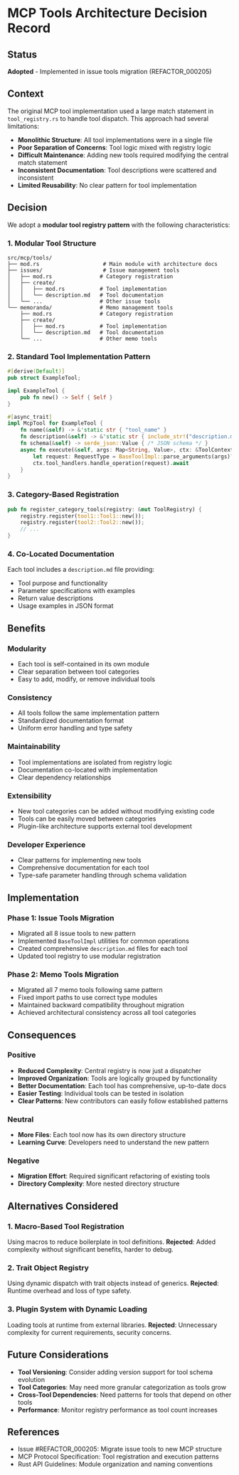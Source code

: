 # MCP Tools Architecture Decision Record

## Status
**Adopted** - Implemented in issue tools migration (REFACTOR_000205)

## Context

The original MCP tool implementation used a large match statement in `tool_registry.rs` to handle tool dispatch. This approach had several limitations:

- **Monolithic Structure**: All tool implementations were in a single file
- **Poor Separation of Concerns**: Tool logic mixed with registry logic
- **Difficult Maintenance**: Adding new tools required modifying the central match statement
- **Inconsistent Documentation**: Tool descriptions were scattered and inconsistent
- **Limited Reusability**: No clear pattern for tool implementation

## Decision

We adopt a **modular tool registry pattern** with the following characteristics:

### 1. Modular Tool Structure
```
src/mcp/tools/
├── mod.rs                    # Main module with architecture docs
├── issues/                   # Issue management tools
│   ├── mod.rs               # Category registration
│   ├── create/
│   │   ├── mod.rs           # Tool implementation
│   │   └── description.md   # Tool documentation
│   └── ...                  # Other issue tools
└── memoranda/               # Memo management tools
    ├── mod.rs               # Category registration
    ├── create/
    │   ├── mod.rs           # Tool implementation
    │   └── description.md   # Tool documentation
    └── ...                  # Other memo tools
```

### 2. Standard Tool Implementation Pattern
```rust
#[derive(Default)]
pub struct ExampleTool;

impl ExampleTool {
    pub fn new() -> Self { Self }
}

#[async_trait]
impl McpTool for ExampleTool {
    fn name(&self) -> &'static str { "tool_name" }
    fn description(&self) -> &'static str { include_str!("description.md") }
    fn schema(&self) -> serde_json::Value { /* JSON schema */ }
    async fn execute(&self, args: Map<String, Value>, ctx: &ToolContext) -> Result<CallToolResult, McpError> {
        let request: RequestType = BaseToolImpl::parse_arguments(args)?;
        ctx.tool_handlers.handle_operation(request).await
    }
}
```

### 3. Category-Based Registration
```rust
pub fn register_category_tools(registry: &mut ToolRegistry) {
    registry.register(tool1::Tool1::new());
    registry.register(tool2::Tool2::new());
    // ...
}
```

### 4. Co-Located Documentation
Each tool includes a `description.md` file providing:
- Tool purpose and functionality
- Parameter specifications with examples
- Return value descriptions
- Usage examples in JSON format

## Benefits

### Modularity
- Each tool is self-contained in its own module
- Clear separation between tool categories
- Easy to add, modify, or remove individual tools

### Consistency
- All tools follow the same implementation pattern
- Standardized documentation format
- Uniform error handling and type safety

### Maintainability
- Tool implementations are isolated from registry logic
- Documentation co-located with implementation
- Clear dependency relationships

### Extensibility
- New tool categories can be added without modifying existing code
- Tools can be easily moved between categories
- Plugin-like architecture supports external tool development

### Developer Experience
- Clear patterns for implementing new tools
- Comprehensive documentation for each tool
- Type-safe parameter handling through schema validation

## Implementation

### Phase 1: Issue Tools Migration
- Migrated all 8 issue tools to new pattern
- Implemented `BaseToolImpl` utilities for common operations
- Created comprehensive `description.md` files for each tool
- Updated tool registry to use modular registration

### Phase 2: Memo Tools Migration  
- Migrated all 7 memo tools following same pattern
- Fixed import paths to use correct type modules
- Maintained backward compatibility throughout migration
- Achieved architectural consistency across all tool categories

## Consequences

### Positive
- **Reduced Complexity**: Central registry is now just a dispatcher
- **Improved Organization**: Tools are logically grouped by functionality
- **Better Documentation**: Each tool has comprehensive, up-to-date docs
- **Easier Testing**: Individual tools can be tested in isolation
- **Clear Patterns**: New contributors can easily follow established patterns

### Neutral
- **More Files**: Each tool now has its own directory structure
- **Learning Curve**: Developers need to understand the new pattern

### Negative
- **Migration Effort**: Required significant refactoring of existing tools
- **Directory Complexity**: More nested directory structure

## Alternatives Considered

### 1. Macro-Based Tool Registration
Using macros to reduce boilerplate in tool definitions.
**Rejected**: Added complexity without significant benefits, harder to debug.

### 2. Trait Object Registry
Using dynamic dispatch with trait objects instead of generics.
**Rejected**: Runtime overhead and loss of type safety.

### 3. Plugin System with Dynamic Loading
Loading tools at runtime from external libraries.
**Rejected**: Unnecessary complexity for current requirements, security concerns.

## Future Considerations

- **Tool Versioning**: Consider adding version support for tool schema evolution
- **Tool Categories**: May need more granular categorization as tools grow
- **Cross-Tool Dependencies**: Need patterns for tools that depend on other tools
- **Performance**: Monitor registry performance as tool count increases

## References

- Issue #REFACTOR_000205: Migrate issue tools to new MCP structure
- MCP Protocol Specification: Tool registration and execution patterns
- Rust API Guidelines: Module organization and naming conventions